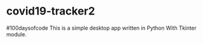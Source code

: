 # covid19-tracker2
#100daysofcode This is a simple desktop app written in Python With Tkinter module.
